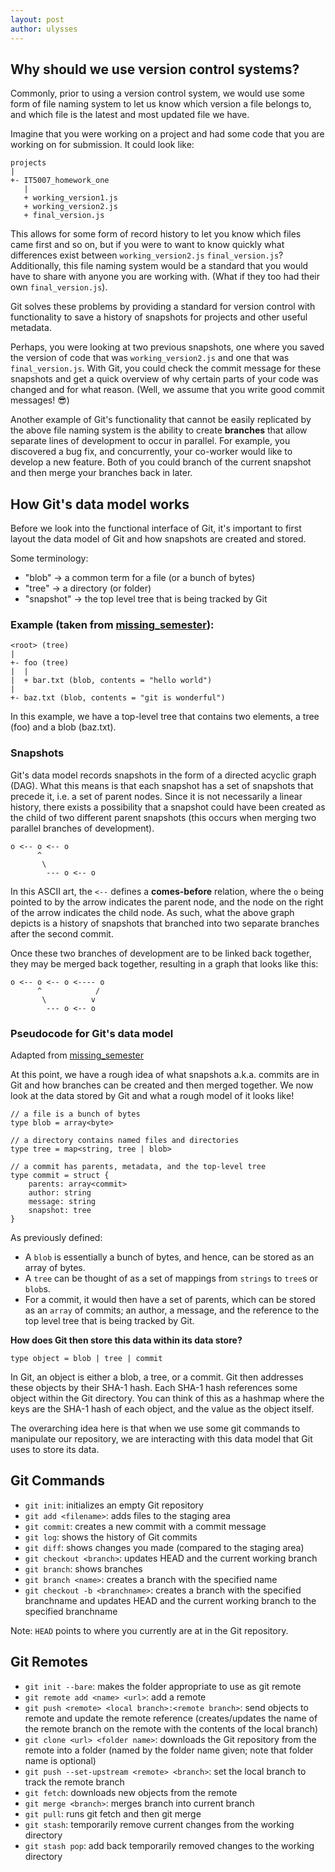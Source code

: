 ```yaml
---
layout: post
author: ulysses
---
```

## Why should we use version control systems?

Commonly, prior to using a version control system, we would use some form of
file naming system to let us know which version a file belongs to, and which
file is the latest and most updated file we have.

Imagine that you were working on a project and had some code that you are
working on for submission. It could look like:

```
projects
|
+- IT5007_homework_one
   |
   + working_version1.js
   + working_version2.js
   + final_version.js
```

This allows for some form of record history to let you know which files came
first and so on, but if you were to want to know quickly what differences
exist between `working_version2.js` `final_version.js`? Additionally, this
file naming system would be a standard that you would have to share with anyone
you are working with. (What if they too had their own `final_version.js`).

Git solves these problems by providing a standard for version control with
functionality to save a history of snapshots for projects and other useful
metadata.

Perhaps, you were looking at two previous snapshots, one where you saved the
version of code that was `working_version2.js` and one that was
`final_version.js`. With Git, you could check the commit message for these
snapshots and get a quick overview of why certain parts of your code was changed
and for what reason. (Well, we assume that you write good commit messages! 😎)

Another example of Git's functionality that cannot be easily replicated by the
above file naming system is the ability to create **branches** that allow
separate lines of development to occur in parallel. For example, you discovered
a bug fix, and concurrently, your co-worker would like to develop a new feature.
Both of you could branch of the current snapshot and then merge your branches
back in later.

## How Git's data model works

Before we look into the functional interface of Git, it's important to first
layout the data model of Git and how snapshots are created and stored.

Some terminology:
- "blob" -> a common term for a file (or a bunch of bytes)
- "tree" -> a directory (or folder)
- "snapshot" -> the top level tree that is being tracked by Git

### Example (taken from [missing_semester](https://missing.csail.mit.edu/2020/version-control/)):
```
<root> (tree)
|
+- foo (tree)
|  |
|  + bar.txt (blob, contents = "hello world")
|
+- baz.txt (blob, contents = "git is wonderful")
```

In this example, we have a top-level tree that contains two elements, a tree
(foo) and a blob (baz.txt).

### Snapshots
Git's data model records snapshots in the form of a directed acyclic graph (DAG).
What this means is that each snapshot has a set of snapshots that precede it,
i.e. a set of parent nodes. Since it is not necessarily a linear history, there
exists a possibility that a snapshot could have been created as the child of two
different parent snapshots (this occurs when merging two parallel branches of
development).

```
o <-- o <-- o
      ^
       \
        --- o <-- o
```

In this ASCII art, the `<--` defines a **comes-before** relation, where the `o`
being pointed to by the arrow indicates the parent node, and the node on the
right of the arrow indicates the child node. As such, what the above graph
depicts is a history of snapshots that branched into two separate branches after
the second commit.

Once these two branches of development are to be linked back together, they may
be merged back together, resulting in a graph that looks like this:

```
o <-- o <-- o <---- o
      ^            /
       \          v
        --- o <-- o
```

### Pseudocode for Git's data model
Adapted from [missing_semester](https://missing.csail.mit.edu/2020/version-control/)

At this point, we have a rough idea of what snapshots a.k.a. commits are in Git
and how branches can be created and then merged together. We now look at the
data stored by Git and what a rough model of it looks like!

```
// a file is a bunch of bytes
type blob = array<byte>

// a directory contains named files and directories
type tree = map<string, tree | blob>

// a commit has parents, metadata, and the top-level tree
type commit = struct {
    parents: array<commit>
    author: string
    message: string
    snapshot: tree
}
```

As previously defined:
- A `blob` is essentially a bunch of bytes, and hence, can be stored as an array
of bytes.
- A `tree` can be thought of as a set of mappings from `strings` to `tree`s or
`blob`s.
- For a commit, it would then have a set of parents, which can be stored as an
`array` of commits; an author, a message, and the reference to the top level
tree that is being tracked by Git.

**How does Git then store this data within its data store?**

```
type object = blob | tree | commit
```

In Git, an object is either a blob, a tree, or a commit. Git then addresses these
objects by their SHA-1 hash. Each SHA-1 hash references some object within the
Git directory. You can think of this as a hashmap where the keys are the SHA-1
hash of each object, and the value as the object itself.

The overarching idea here is that when we use some git commands to manipulate
our repository, we are interacting with this data model that Git uses to store
its data.

## Git Commands

- `git init`: initializes an empty Git repository
- `git add <filename>`: adds files to the staging area
- `git commit`: creates a new commit with a commit message
- `git log`: shows the history of Git commits
- `git diff`: shows changes you made (compared to the staging area)
- `git checkout <branch>`: updates HEAD and the current working branch
- `git branch`: shows branches
- `git branch <name>`: creates a branch with the specified name
- `git checkout -b <branchname>`: creates a branch with the specified branchname
and updates HEAD and the current working branch to the specified branchname

Note: `HEAD` points to where you currently are at in the Git repository.

## Git Remotes
- `git init --bare`: makes the folder appropriate to use as git remote
- `git remote add <name> <url>`: add a remote
- `git push <remote> <local branch>:<remote branch>`: send objects to remote and
update the remote reference (creates/updates the name of the remote branch on
the remote with the contents of the local branch)
- `git clone <url> <folder name>`: downloads the Git repository from the remote
into a folder (named by the folder name given; note that folder name is optional)
- `git push --set-upstream <remote> <branch>`: set the local branch to track the
remote branch
- `git fetch`: downloads new objects from the remote
- `git merge <branch>`: merges branch into current branch
- `git pull`: runs git fetch and then git merge
- `git stash`: temporarily remove current changes from the working directory
- `git stash pop`: add back temporarily removed changes to the working directory

